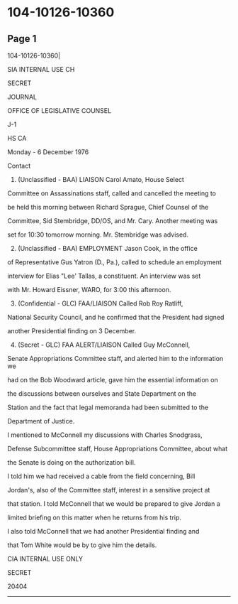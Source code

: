 # 104-10126-10360

## Page 1

104-10126-10360|

SIA INTERNAL USE CH

SECRET

JOURNAL

OFFICE OF LEGISLATIVE COUNSEL

J-1

HS CA

Monday - 6 December 1976

Contact

1. (Unclassified - BAA) LIAISON Carol Amato, House Select

Committee on Assassinations staff, called and cancelled the meeting to

be held this morning between Richard Sprague, Chief Counsel of the

Committee, Sid Stembridge, DD/OS, and Mr. Cary. Another meeting was

set for 10:30 tomorrow morning. Mr. Stembridge was advised.

2. (Unclassified - BAA) EMPLOYMENT Jason Cook, in the office

of Representative Gus Yatron (D., Pa.), called to schedule an employment

interview for Elias "Lee' Tallas, a constituent. An interview was set

with Mr. Howard Eissner, WARO, for 3:00 this afternoon.

3. (Confidential - GLC) FAA/LIAISON Called Rob Roy Ratliff,

National Security Council, and he confirmed that the President had signed

another Presidential finding on 3 December.

4. (Secret - GLC) FAA ALERT/LIAISON Called Guy McConnell,

Senate Appropriations Committee staff, and alerted him to the information we

had on the Bob Woodward article, gave him the essential information on

the discussions between ourselves and State Department on the

Station and the fact that legal memoranda had been submitted to the

Department of Justice.

I mentioned to McConnell my discussions with Charles Snodgrass,

Defense Subcommittee staff, House Appropriations Committee, about what

the Senate is doing on the authorization bill.

I told him we had received a cable from the field concerning, Bill

Jordan's, also of the Committee staff, interest in a sensitive project at

that station. I told McConnell that we would be prepared to give Jordan a

limited briefing on this matter when he returns from his trip.

I also told McConnell that we had another Presidential finding and

that Tom White would be by to give him the details.

CIA INTERNAL USE ONLY

SECRET

20404

---

